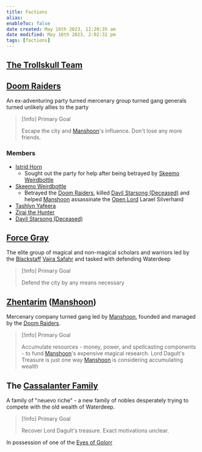 ```yaml
---
title: Factions
alias: 
enableToc: false
date created: May 16th 2023, 12:20:35 am
date modified: May 16th 2023, 2:02:32 pm
tags: [factions]
---
```

## [The Trollskull Team](The%20Trollskull%20Team.md)


## [Doom Raiders](Doom%20Raiders.md)
An ex-adventuring party turned mercenary group turned gang generals turned unlikely allies to the party
> [!info] Primary Goal
>
> Escape the city and [Manshoon](Manshoon.md)'s influence. Don't lose any more friends.
### Members
- [Istrid Horn](Istrid%20Horn.md)
	- Sought out the party for help after being betrayed by [Skeemo Weirdbottle](Skeemo%20Weirdbottle.md)
- [Skeemo Weirdbottle](Skeemo%20Weirdbottle.md)
	- Betrayed the [Doom Raiders](Doom%20Raiders.md), killed [Davil Starsong (Deceased)](Davil%20Starsong%20(Deceased).md) and helped [Manshoon](Manshoon.md) assassinate the [Open Lord](Closed%20Lords%20of%20Waterdeep.md) Larael Silverhand
- [Tashlyn Yafeera](Tashlyn%20Yafeera.md)
- [Ziraj the Hunter](Ziraj%20the%20Hunter.md)
- [Davil Starsong (Deceased)](Davil%20Starsong%20(Deceased).md)

## [Force Gray](Force%20Gray.md)
The elite group of magical and non-magical scholars and warriors led by the [Blackstaff](Blackstaff.md) [Vajra Safahr](NPCs/Vajra%20Safahr.md) and tasked with defending Waterdeep
> [!info] Primary Goal
>
> Defend the city by any means necessary

## [Zhentarim](Zhentarim.md) ([Manshoon](Manshoon.md))
Mercenary company turned gang led by [Manshoon](Manshoon.md), founded and managed by the [Doom Raiders](Doom%20Raiders.md).
> [!info] Primary Goal
>
> Accumulate resources - money, power, and spellcasting components - to fund [Manshoon](Manshoon.md)'s expensive magical research. Lord Dagult's Treasure is just one way [Manshoon](Manshoon.md) is considering accumulating wealth

## The [Cassalanter Family](NPCs/Cassalanter%20Family.md)
A family of "neuevo riche" - a new family of nobles desperately trying to compete with the old wealth of Waterdeep.
> [!info] Primary Goal
>
> Recover Lord Dagult's treasure. Exact motivations unclear.

In possession of one of the [Eyes of Golorr](Stone%20of%20Golorr.md)

